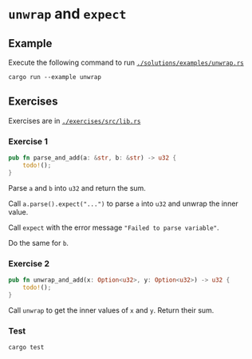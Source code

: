# `unwrap` and `expect`

## Example

Execute the following command to run [`./solutions/examples/unwrap.rs`](https://github.com/Cyfrin/rust-crash-course/blob/main/topics/unwrap/solutions/examples/unwrap.rs)

```shell
cargo run --example unwrap
```

## Exercises

Exercises are in [`./exercises/src/lib.rs`](https://github.com/Cyfrin/rust-crash-course/blob/main/topics/unwrap/exercises/src/lib.rs)

### Exercise 1

```rust
pub fn parse_and_add(a: &str, b: &str) -> u32 {
    todo!();
}
```

Parse `a` and `b` into `u32` and return the sum.

Call `a.parse().expect("...")` to parse `a` into `u32` and unwrap the inner value.

Call `expect` with the error message `"Failed to parse variable"`.

Do the same for `b`.

### Exercise 2

```rust
pub fn unwrap_and_add(x: Option<u32>, y: Option<u32>) -> u32 {
    todo!();
}
```

Call `unwrap` to get the inner values of `x` and `y`. Return their sum.

### Test

```shell
cargo test
```
